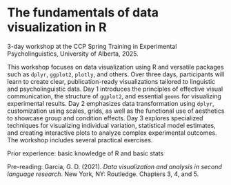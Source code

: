 # The fundamentals of data visualization in R

3-day workshop at the CCP Spring Training in Experimental Psycholinguistics, University of Alberta, 2025.

This workshop focuses on data visualization using R and versatile packages such as `dplyr`, `ggplot2`, `plotly`, and others. Over three days, participants will learn to create clear, publication-ready visualizations tailored to linguistic and psycholinguistic data. Day 1 introduces the principles of effective visual communication, the structure of `ggplot2`, and essential `geoms` for visualizing experimental results. Day 2 emphasizes data transformation using `dplyr`, customization using scales, grids, as well as the functional use of aesthetics to showcase group and condition effects. Day 3 explores specialized techniques for visualizing individual variation, statistical model estimates, and creating interactive plots to analyze complex experimental outcomes. The workshop includes several practical exercises.

Prior experience: basic knowledge of R and basic stats

Pre-reading: Garcia, G. D. (2021). *Data visualization and analysis in second language research*. New York, NY: Routledge. Chapters 3, 4, and 5.
